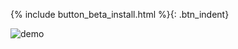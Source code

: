 {% include button_beta_install.html %}{: .btn_indent}



![demo](https://flysign.ddns.net/media/test.gif)
